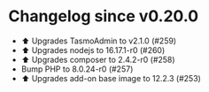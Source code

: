 # Changelog since v0.20.0
- ⬆️ Upgrades TasmoAdmin to v2.1.0 (#259) 
- ⬆️ Upgrades nodejs to 16.17.1-r0 (#260) 
- ⬆️ Upgrades composer to 2.4.2-r0 (#258) 
- Bump PHP to 8.0.24-r0 (#257) 
- ⬆️ Upgrades add-on base image to 12.2.3 (#253) 
